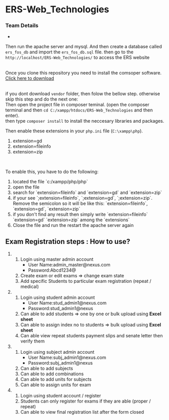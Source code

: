 # ERS-Web_Technologies

<h3>Team Details</h3>
<ul>
<li></li>

</ul>

Then run the apache server and mysql. And then create a database called `ers_fos_db` and import the `ers_fos_db.sql` file.
then go to the `http://localhost/ERS-Web_Technologies/` to access the ERS website</br></br>

Once you clone this repository you need to install the comsoper software. <a href="https://getcomposer.org/download/">Click here to download</a>
</br></br>

if you dont download `vendor` folder, then folow the bellow step. otherwise skip this step and do the next one:</br>
Then open the project file in composer teminal. (open the composer terminal and then `cd C:/xampp/htdocs/ERS-Web_Technologies` and then enter).</br>
then type `composer install` to install the neccesary libraries and packages. </br>

Then enable these extensions in your `php.ini` file (`C:\xampp\php`).</br>

<ol><li>extension=gd</li><li>extension=fileinfo</li><li>extension=zip</li></ol></br>

To enable this, you have to do the following:</br>

<ol>
<li>located the file `c:/xampp/php/php`</li>
<li>open the file</li>
<li>search for `extension=fileinfo` and `extension=gd` and `extension=zip`</li>
<li>if your see `;extension=fileinfo`, `;extension=gd`, `;extension=zip`. Remove the semicolon so it will be like this: `extension=fileinfo`, `extension=gd`, `extension=zip`</li>
<li>if you don't find any result then simply write `extension=fileinfo` `extension=gd` `extension=zip` among the `extensions`</li>
<li>Close the file and run the restart the apache server again</li>
</ol>


<h2>Exam Registration steps : How to use?</h2>
<ol>
    <li>
        <ol>
            <li>Login using master admin account
            <ul>
            <li>User Name:admin_master@nexus.com</li>
            <li>Password:Abcd1234@</li>
            </ul>
            <li>Create exam or edit exams => change exam state</li>
            <li>Add specific Students to particular exam  registration (repeat / medical)</li>
        </ol>
    </li>
    <li>
        <ol>
            <li>Login using student admin account
            <ul>
            <li>User Name:stud_admin1@nexus.com</li>
            <li>Password:stud_admin1@nexus</li>
            </ul>
            <li>Can able to add students => one by one or bulk upload using <b>Excel sheet</b></li>
            <li>Can able to assign index no to students => bulk upload using <b>Excel sheet</b></li>
            <li>Can able view repeat students payment slips and senate letter then verify them</li>
        </ol>
    </li>
    <li>
        <ol>
            <li>Login using subject admin account
            <ul>
            <li>User Name:subj_admin1@nexus.com</li>
            <li>Password:subj_admin1@nexus</li>
            </ul>
            <li>Can able to add subjects</li>
            <li>Can able to add combinations</li>
            <li>Can able to add units for subjects</li>
            <li>Can able to assign units for exam</li>
        </ol>
    </li>
    <li>
        <ol>
            <li>Login using student account / register</li>
            <li>Students can only register for exams if they are able (proper / repeat)</li>
            <li>Can able to view final registration list after the form closed</li>
        </ol>
    </li>
</ol>
